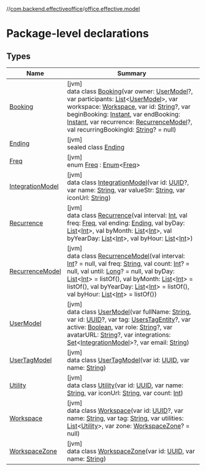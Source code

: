 //[com.backend.effectiveoffice](../../index.md)/[office.effective.model](index.md)

# Package-level declarations

## Types

| Name | Summary |
|---|---|
| [Booking](-booking/index.md) | [jvm]<br>data class [Booking](-booking/index.md)(var owner: [UserModel](-user-model/index.md)?, var participants: [List](https://kotlinlang.org/api/latest/jvm/stdlib/kotlin.collections/-list/index.html)&lt;[UserModel](-user-model/index.md)&gt;, var workspace: [Workspace](-workspace/index.md), var id: [String](https://kotlinlang.org/api/latest/jvm/stdlib/kotlin/-string/index.html)?, var beginBooking: [Instant](https://docs.oracle.com/javase/8/docs/api/java/time/Instant.html), var endBooking: [Instant](https://docs.oracle.com/javase/8/docs/api/java/time/Instant.html), var recurrence: [RecurrenceModel](-recurrence-model/index.md)?, val recurringBookingId: [String](https://kotlinlang.org/api/latest/jvm/stdlib/kotlin/-string/index.html)? = null) |
| [Ending](-ending/index.md) | [jvm]<br>sealed class [Ending](-ending/index.md) |
| [Freq](-freq/index.md) | [jvm]<br>enum [Freq](-freq/index.md) : [Enum](https://kotlinlang.org/api/latest/jvm/stdlib/kotlin/-enum/index.html)&lt;[Freq](-freq/index.md)&gt; |
| [IntegrationModel](-integration-model/index.md) | [jvm]<br>data class [IntegrationModel](-integration-model/index.md)(var id: [UUID](https://docs.oracle.com/javase/8/docs/api/java/util/UUID.html)?, var name: [String](https://kotlinlang.org/api/latest/jvm/stdlib/kotlin/-string/index.html), var valueStr: [String](https://kotlinlang.org/api/latest/jvm/stdlib/kotlin/-string/index.html), var iconUrl: [String](https://kotlinlang.org/api/latest/jvm/stdlib/kotlin/-string/index.html)) |
| [Recurrence](-recurrence/index.md) | [jvm]<br>data class [Recurrence](-recurrence/index.md)(val interval: [Int](https://kotlinlang.org/api/latest/jvm/stdlib/kotlin/-int/index.html), val freq: [Freq](-freq/index.md), val ending: [Ending](-ending/index.md), val byDay: [List](https://kotlinlang.org/api/latest/jvm/stdlib/kotlin.collections/-list/index.html)&lt;[Int](https://kotlinlang.org/api/latest/jvm/stdlib/kotlin/-int/index.html)&gt;, val byMonth: [List](https://kotlinlang.org/api/latest/jvm/stdlib/kotlin.collections/-list/index.html)&lt;[Int](https://kotlinlang.org/api/latest/jvm/stdlib/kotlin/-int/index.html)&gt;, val byYearDay: [List](https://kotlinlang.org/api/latest/jvm/stdlib/kotlin.collections/-list/index.html)&lt;[Int](https://kotlinlang.org/api/latest/jvm/stdlib/kotlin/-int/index.html)&gt;, val byHour: [List](https://kotlinlang.org/api/latest/jvm/stdlib/kotlin.collections/-list/index.html)&lt;[Int](https://kotlinlang.org/api/latest/jvm/stdlib/kotlin/-int/index.html)&gt;) |
| [RecurrenceModel](-recurrence-model/index.md) | [jvm]<br>data class [RecurrenceModel](-recurrence-model/index.md)(val interval: [Int](https://kotlinlang.org/api/latest/jvm/stdlib/kotlin/-int/index.html)? = null, val freq: [String](https://kotlinlang.org/api/latest/jvm/stdlib/kotlin/-string/index.html), val count: [Int](https://kotlinlang.org/api/latest/jvm/stdlib/kotlin/-int/index.html)? = null, val until: [Long](https://kotlinlang.org/api/latest/jvm/stdlib/kotlin/-long/index.html)? = null, val byDay: [List](https://kotlinlang.org/api/latest/jvm/stdlib/kotlin.collections/-list/index.html)&lt;[Int](https://kotlinlang.org/api/latest/jvm/stdlib/kotlin/-int/index.html)&gt; = listOf(), val byMonth: [List](https://kotlinlang.org/api/latest/jvm/stdlib/kotlin.collections/-list/index.html)&lt;[Int](https://kotlinlang.org/api/latest/jvm/stdlib/kotlin/-int/index.html)&gt; = listOf(), val byYearDay: [List](https://kotlinlang.org/api/latest/jvm/stdlib/kotlin.collections/-list/index.html)&lt;[Int](https://kotlinlang.org/api/latest/jvm/stdlib/kotlin/-int/index.html)&gt; = listOf(), val byHour: [List](https://kotlinlang.org/api/latest/jvm/stdlib/kotlin.collections/-list/index.html)&lt;[Int](https://kotlinlang.org/api/latest/jvm/stdlib/kotlin/-int/index.html)&gt; = listOf()) |
| [UserModel](-user-model/index.md) | [jvm]<br>data class [UserModel](-user-model/index.md)(var fullName: [String](https://kotlinlang.org/api/latest/jvm/stdlib/kotlin/-string/index.html), var id: [UUID](https://docs.oracle.com/javase/8/docs/api/java/util/UUID.html)?, var tag: [UsersTagEntity](../office.effective.features.user.repository/-users-tag-entity/index.md)?, var active: [Boolean](https://kotlinlang.org/api/latest/jvm/stdlib/kotlin/-boolean/index.html), var role: [String](https://kotlinlang.org/api/latest/jvm/stdlib/kotlin/-string/index.html)?, var avatarURL: [String](https://kotlinlang.org/api/latest/jvm/stdlib/kotlin/-string/index.html)?, var integrations: [Set](https://kotlinlang.org/api/latest/jvm/stdlib/kotlin.collections/-set/index.html)&lt;[IntegrationModel](-integration-model/index.md)&gt;?, var email: [String](https://kotlinlang.org/api/latest/jvm/stdlib/kotlin/-string/index.html)) |
| [UserTagModel](-user-tag-model/index.md) | [jvm]<br>data class [UserTagModel](-user-tag-model/index.md)(var id: [UUID](https://docs.oracle.com/javase/8/docs/api/java/util/UUID.html), var name: [String](https://kotlinlang.org/api/latest/jvm/stdlib/kotlin/-string/index.html)) |
| [Utility](-utility/index.md) | [jvm]<br>data class [Utility](-utility/index.md)(var id: [UUID](https://docs.oracle.com/javase/8/docs/api/java/util/UUID.html), var name: [String](https://kotlinlang.org/api/latest/jvm/stdlib/kotlin/-string/index.html), var iconUrl: [String](https://kotlinlang.org/api/latest/jvm/stdlib/kotlin/-string/index.html), var count: [Int](https://kotlinlang.org/api/latest/jvm/stdlib/kotlin/-int/index.html)) |
| [Workspace](-workspace/index.md) | [jvm]<br>data class [Workspace](-workspace/index.md)(var id: [UUID](https://docs.oracle.com/javase/8/docs/api/java/util/UUID.html)?, var name: [String](https://kotlinlang.org/api/latest/jvm/stdlib/kotlin/-string/index.html), var tag: [String](https://kotlinlang.org/api/latest/jvm/stdlib/kotlin/-string/index.html), var utilities: [List](https://kotlinlang.org/api/latest/jvm/stdlib/kotlin.collections/-list/index.html)&lt;[Utility](-utility/index.md)&gt;, var zone: [WorkspaceZone](-workspace-zone/index.md)? = null) |
| [WorkspaceZone](-workspace-zone/index.md) | [jvm]<br>data class [WorkspaceZone](-workspace-zone/index.md)(var id: [UUID](https://docs.oracle.com/javase/8/docs/api/java/util/UUID.html), var name: [String](https://kotlinlang.org/api/latest/jvm/stdlib/kotlin/-string/index.html)) |
